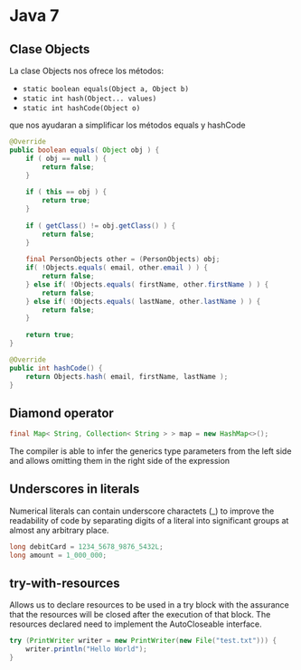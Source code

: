 # Java 7

## Clase Objects

La clase Objects nos ofrece los m&eacute;todos:
* <code>static boolean equals(Object a, Object b)</code>
* <code>static int hash(Object... values)</code>
* <code>static int hashCode(Object o)</code>

que nos ayudaran a simplificar los m&eacute;todos equals y hashCode

```java
@Override
public boolean equals( Object obj ) {
    if ( obj == null ) {
        return false;
    }
        
    if ( this == obj ) {
        return true;
    }
        
    if ( getClass() != obj.getClass() ) {
        return false;
    }
        
    final PersonObjects other = (PersonObjects) obj;
    if( !Objects.equals( email, other.email ) ) {
        return false;
    } else if( !Objects.equals( firstName, other.firstName ) ) {
        return false;            
    } else if( !Objects.equals( lastName, other.lastName ) ) {
        return false;            
    }
        
    return true;
}

@Override
public int hashCode() {
    return Objects.hash( email, firstName, lastName );
}  
```

## Diamond operator

```java
final Map< String, Collection< String > > map = new HashMap<>();
```
The compiler is able to infer the generics type parameters from the left side and allows omitting them in the right side of the expression

## Underscores in literals
Numerical literals can contain underscore charactets (\_) to improve the readability of code by separating digits of a literal into significant groups at almost any arbitrary place.

```java
long debitCard = 1234_5678_9876_5432L;
long amount = 1_000_000; 
```

## try-with-resources
Allows us to declare resources to be used in a try block with the assurance that the resources will be closed after the execution of that block. The resources declared need to implement the AutoCloseable interface.

```java
try (PrintWriter writer = new PrintWriter(new File("test.txt"))) {
    writer.println("Hello World");
}
```
